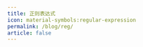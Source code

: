 ```yaml
---
title: 正则表达式
icon: material-symbols:regular-expression
permalink: /blog/reg/
article: false
---
```


<Catalog />
